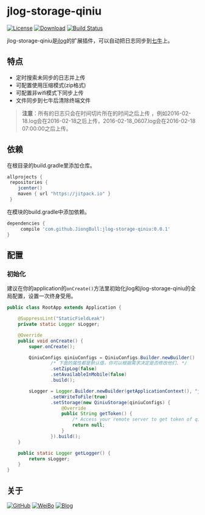 # jlog-storage-qiniu

[![License](https://img.shields.io/badge/License-Apache%202.0-brightgreen.svg)](https://github.com/JiongBull/jlog-storage-qiniu/blob/master/LICENSE.md)
[![Download](https://jitpack.io/v/JiongBull/jlog-storage-qiniu.svg)](https://jitpack.io/#JiongBull/jlog-storage-qiniu)
[![Build Status](https://travis-ci.org/JiongBull/jlog-storage-qiniu.svg?branch=master)](https://travis-ci.org/JiongBull/jlog-storage-qiniu)

jlog-storage-qiniu是[jlog](https://github.com/JiongBull/jlog)的扩展插件，可以自动把日志同步到[七牛](http://www.qiniu.com)上。

## 特点

* 定时搜索未同步的日志并上传
* 可配置使用压缩模式(zip格式)
* 可配置非wifi模式下同步上传
* 文件同步到七牛后清除终端文件

> **注意**：所有的日志只会在时间切片所在的时间之后上传 ，例如2016-02-18.log会在2016-02-18之后上传，2016-02-18_0607.log会在2016-02-18 07:00:00之后上传。

## 依赖

在根目录的build.gradle里添加仓库。

```groovy
allprojects {
 repositories {
    jcenter()
    maven { url "https://jitpack.io" }
 }
```

在模块的build.gradle中添加依赖。

```groovy
dependencies {
     compile 'com.github.JiongBull:jlog-storage-qiniu:0.0.1'
}
```

## 配置

### 初始化

建议在你的application的`onCreate()`方法里初始化jlog和jlog-storage-qiniu的全局配置，设置一次终身受用。

```java
public class RootApp extends Application {

    @SuppressLint("StaticFieldLeak")
    private static Logger sLogger;

    @Override
    public void onCreate() {
        super.onCreate();

        QiniuConfigs qiniuConfigs = QiniuConfigs.Builder.newBuilder()
                /* 下面的属性都是默认值，你可以根据需求决定是否修改他们. */
                .setZipLog(false)
                .setAvailableInMobile(false)
                .build();

        sLogger = Logger.Builder.newBuilder(getApplicationContext(), "jlog")
                .setWriteToFile(true)
                .setStorage(new QiniuStorage(qiniuConfigs) {
                    @Override
                    public String getToken() {
                        /* Access your remote server to get token of qiniu. */
                        return null;
                    }
                }).build();
    }

    public static Logger getLogger() {
        return sLogger;
    }
}
```

## 关于

[![GitHub](https://img.shields.io/badge/GitHub-JiongBull-blue.svg)](https://github.com/JiongBull)
[![WeiBo](https://img.shields.io/badge/weibo-JiongBull-blue.svg)](https://weibo.com/jiongbull)
[![Blog](https://img.shields.io/badge/Blog-JiongBull-blue.svg)](http://jiongbull.com)
